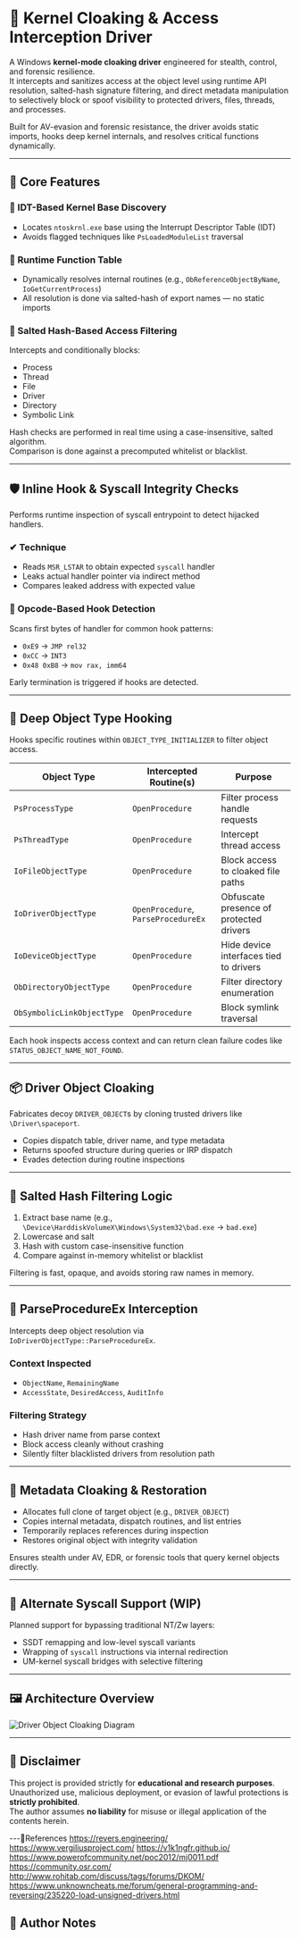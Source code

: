 # 🧬 Kernel Cloaking & Access Interception Driver

A Windows **kernel-mode cloaking driver** engineered for stealth, control, and forensic resilience.  
It intercepts and sanitizes access at the object level using runtime API resolution, salted-hash signature filtering, and direct metadata manipulation to selectively block or spoof visibility to protected drivers, files, threads, and processes.

Built for AV-evasion and forensic resistance, the driver avoids static imports, hooks deep kernel internals, and resolves critical functions dynamically.

---

## 📌 Core Features

### 🧭 IDT-Based Kernel Base Discovery

- Locates `ntoskrnl.exe` base using the Interrupt Descriptor Table (IDT)
- Avoids flagged techniques like `PsLoadedModuleList` traversal

### 🧠 Runtime Function Table

- Dynamically resolves internal routines (e.g., `ObReferenceObjectByName`, `IoGetCurrentProcess`)
- All resolution is done via salted-hash of export names — no static imports

### 🧬 Salted Hash-Based Access Filtering

Intercepts and conditionally blocks:

- Process  
- Thread  
- File  
- Driver  
- Directory  
- Symbolic Link  

Hash checks are performed in real time using a case-insensitive, salted algorithm.  
Comparison is done against a precomputed whitelist or blacklist.

---

## 🛡️ Inline Hook & Syscall Integrity Checks

Performs runtime inspection of syscall entrypoint to detect hijacked handlers.

### ✔ Technique

- Reads `MSR_LSTAR` to obtain expected `syscall` handler
- Leaks actual handler pointer via indirect method
- Compares leaked address with expected value

### 🔬 Opcode-Based Hook Detection

Scans first bytes of handler for common hook patterns:

- `0xE9` → `JMP rel32`
- `0xCC` → `INT3`
- `0x48 0xB8` → `mov rax, imm64`

Early termination is triggered if hooks are detected.

---

## 🔧 Deep Object Type Hooking

Hooks specific routines within `OBJECT_TYPE_INITIALIZER` to filter object access.

| Object Type                | Intercepted Routine(s)           | Purpose                                      |
|----------------------------|---------------------------------|----------------------------------------------|
| `PsProcessType`            | `OpenProcedure`                 | Filter process handle requests               |
| `PsThreadType`             | `OpenProcedure`                 | Intercept thread access                       |
| `IoFileObjectType`         | `OpenProcedure`                 | Block access to cloaked file paths           |
| `IoDriverObjectType`       | `OpenProcedure`, `ParseProcedureEx` | Obfuscate presence of protected drivers |
| `IoDeviceObjectType`       | `OpenProcedure`                 | Hide device interfaces tied to drivers       |
| `ObDirectoryObjectType`    | `OpenProcedure`                 | Filter directory enumeration                  |
| `ObSymbolicLinkObjectType` | `OpenProcedure`                 | Block symlink traversal                       |

Each hook inspects access context and can return clean failure codes like `STATUS_OBJECT_NAME_NOT_FOUND`.

---

## 📦 Driver Object Cloaking

Fabricates decoy `DRIVER_OBJECT`s by cloning trusted drivers like `\Driver\spaceport`.

- Copies dispatch table, driver name, and type metadata  
- Returns spoofed structure during queries or IRP dispatch  
- Evades detection during routine inspections

---

## 🧮 Salted Hash Filtering Logic

1. Extract base name (e.g., `\Device\HarddiskVolumeX\Windows\System32\bad.exe` → `bad.exe`)  
2. Lowercase and salt  
3. Hash with custom case-insensitive function  
4. Compare against in-memory whitelist or blacklist  

Filtering is fast, opaque, and avoids storing raw names in memory.

---

## 🧩 ParseProcedureEx Interception

Intercepts deep object resolution via `IoDriverObjectType::ParseProcedureEx`.

### Context Inspected

- `ObjectName`, `RemainingName`  
- `AccessState`, `DesiredAccess`, `AuditInfo`  

### Filtering Strategy

- Hash driver name from parse context  
- Block access cleanly without crashing  
- Silently filter blacklisted drivers from resolution path

---

## 🔬 Metadata Cloaking & Restoration

- Allocates full clone of target object (e.g., `DRIVER_OBJECT`)  
- Copies internal metadata, dispatch routines, and list entries  
- Temporarily replaces references during inspection  
- Restores original object with integrity validation  

Ensures stealth under AV, EDR, or forensic tools that query kernel objects directly.

---

## 🧪 Alternate Syscall Support (WIP)

Planned support for bypassing traditional NT/Zw layers:

- SSDT remapping and low-level syscall variants  
- Wrapping of `syscall` instructions via internal redirection  
- UM-kernel syscall bridges with selective filtering

---

## 🖼️ Architecture Overview

![Driver Object Cloaking Diagram](https://cdn.discordapp.com/attachments/1217690516804866172/1382611615052206120/image.png?ex=684bc8e8&is=684a7768&hm=3c0c579db1d2b009fe497b1ae2b58c289ebf6e1a3d1b2c8a22f3396c2fb41a1f&)

---

## 🚫 Disclaimer

This project is provided strictly for **educational and research purposes**.  
Unauthorized use, malicious deployment, or evasion of lawful protections is **strictly prohibited**.  
The author assumes **no liability** for misuse or illegal application of the contents herein.

---🧩References
https://revers.engineering/
https://www.vergiliusproject.com/
https://v1k1ngfr.github.io/
https://www.powerofcommunity.net/poc2012/mj0011.pdf
https://community.osr.com/
http://www.rohitab.com/discuss/tags/forums/DKOM/
https://www.unknowncheats.me/forum/general-programming-and-reversing/235220-load-unsigned-drivers.html


## 👤 Author Notes
